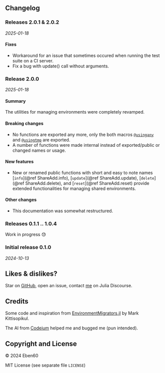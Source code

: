 ## Changelog

### Releases 2.0.1 & 2.0.2

_2025-01-18_ 

#### Fixes

- Workaround for an issue that sometimes occured when running the test suite on a CI server. 
- Fix a bug with update() call without arguments.

### Release 2.0.0

_2025-01-18_ 

#### Summary

The utilities for managing environments were completely revamped.

#### Breaking changes

- No functions are exported any more, only the both macros [`@usingany`](@ref) and [`@usingtmp`](@ref) are exported.
- A number of functions were made internal instead of exported/public or changed names or usage.

#### New features

- New or renamed public functions with short and easy to note names [`info`](@ref ShareAdd.info), [`update`](@ref ShareAdd.update), [`delete`](@ref ShareAdd.delete), and [`reset`](@ref ShareAdd.reset) provide extended functionalities for managing shared environments.

#### Other changes

- This documentation was somewhat restructured.

### Releases 0.1.1 .. 1.0.4

Work in progress 😓

### Initial release  0.1.0

_2024-10-13_


## Likes & dislikes?

Star on [GitHub](https://github.com/Eben60/ShareAdd.jl), open an issue, contact [me](https://discourse.julialang.org/u/eben60/summary) on Julia Discourse.

## Credits

Some code and inspiration from [EnvironmentMigrators.jl](https://github.com/mkitti/EnvironmentMigrators.jl) by Mark Kittisopikul. 

The AI from [Codeium](https://codeium.com/) helped me and bugged me (pun intended).

## Copyright and License

© 2024 Eben60

MIT License (see separate file `LICENSE`)
